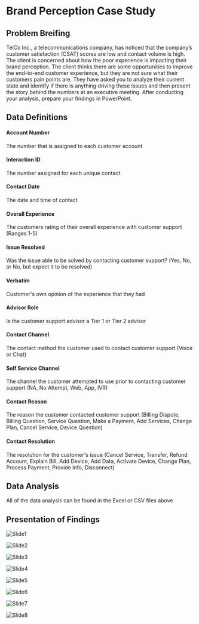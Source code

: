 # Brand Perception Case Study
 
## Problem Breifing
TelCo Inc., a telecommunications company, has noticed that the company’s customer satisfaction (CSAT)
scores are low and contact volume is high.
The client is concerned about how the poor experience is impacting their brand perception. The client
thinks there are some opportunities to improve the end-to-end customer experience, but they are not sure
what their customers pain points are.
They have asked you to analyze their current state and identify if there is anything driving these issues
and then present the story behind the numbers at an executive meeting. After conducting your analysis, prepare your findings in PowerPoint.

## Data Definitions
#### Account Number
The number that is assigned to each customer account

#### Interaction ID
The number assigned for each unique contact

#### Contact Date
The date and time of contact

#### Overall Experience
The customers rating of their overall experience with customer support (Ranges 1-5)

#### Issue Resolved
Was the issue able to be solved by contacting customer support? (Yes, No, or No, but expect it to be resolved)

#### Verbatim
Customer's own opinion of the experience that they had

#### Advisor Role
Is the customer support advisor a Tier 1 or Tier 2 advisor

#### Contact Channel
The contact method the customer used to contact customer support (Voice or Chat)

#### Self Service Channel
The channel the customer attempted to use prior to contacting customer support (NA, No Attempt, Web, App, IVR)

#### Contact Reason
The reason the customer contacted customer support (Billing Dispute, Billing Question, Service Question, Make a Payment, Add Services, Change Plan, Cancel Service, Device Question)

#### Contact Resolution
The resolution for the customer's issue (Cancel Service, Transfer, Refund Account, Explain Bill, Add Device, Add Data, Activate Device, Change Plan, Process Payment, Provide Info, Disconnect)

## Data Analysis
All of the data analysis can be found in the Excel or CSV files above

## Presentation of Findings
![Slide1](https://github.com/user-attachments/assets/1eb5a84c-67ee-46f3-9646-be0db07e3f29)

![Slide2](https://github.com/user-attachments/assets/89065bdd-932c-4068-be19-666cd30a8594)

![Slide3](https://github.com/user-attachments/assets/0e07ea4d-2fbd-4f05-9822-893f6b1a16cb)

![Slide4](https://github.com/user-attachments/assets/c71a1b52-2862-4e3c-895b-5c637104e3c6)

![Slide5](https://github.com/user-attachments/assets/e3a3f190-3281-461f-ab0c-370220beceb1)

![Slide6](https://github.com/user-attachments/assets/00e72580-beb9-4141-8671-f00d1edd21f5)

![Slide7](https://github.com/user-attachments/assets/e3a5dd0b-647e-4f2f-895e-1550577c4b3c)

![Slide8](https://github.com/user-attachments/assets/c55e684a-66e6-4bd7-b5b5-b8a1dbddbeae)



